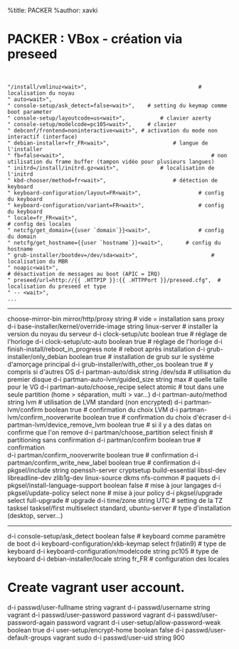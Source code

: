%title: PACKER
%author: xavki


# PACKER : VBox - création via preseed


<br>




```
"/install/vmlinuz<wait>",									# localisation du noyau
" auto<wait>",
" console-setup/ask_detect=false<wait>",	# setting du keymap comme boot parameter
" console-setup/layoutcode=us<wait>",			# clavier azerty
" console-setup/modelcode=pc105<wait>",		# clavier
" debconf/frontend=noninteractive<wait>", # activation du mode non interactif (interface)
" debian-installer=fr_FR<wait>",					# langue de l'installer
" fb=false<wait>",												# non utilisation du frame buffer (tampon vidéo pour plusieurs langues)
" initrd=/install/initrd.gz<wait>",				# localisation de l'initrd
" kbd-chooser/method=fr<wait>",						# détection de keyboard
" keyboard-configuration/layout=FR<wait>",					# config du keyboard
" keyboard-configuration/variant=FR<wait>",					# config du keyboard
" locale=fr_FR<wait>",															# config des locales
" netcfg/get_domain={{user `domain`}}<wait>",				# config du domain
" netcfg/get_hostname={{user `hostname`}}<wait>",		# config du hostname
" grub-installer/bootdev=/dev/sda<wait>",						# localisation du MBR
" noapic<wait>",																		# désactivation de messages au boot (APIC = IRQ)
" preseed/url=http://{{ .HTTPIP }}:{{ .HTTPPort }}/preseed.cfg",  # localisation du preseed et type
" -- <wait>",
...
```


--------------------------------------------------------------------------


choose-mirror-bin mirror/http/proxy string   # vide = installation sans proxy
d-i base-installer/kernel/override-image string linux-server 	# installer la version du noyau du serveur
d-i clock-setup/utc boolean true							# réglage de l'horloge
d-i clock-setup/utc-auto boolean true					# réglage de l'horloge
d-i finish-install/reboot_in_progress note		# reboot après installation
d-i grub-installer/only_debian boolean true		# installation de grub sur le système d'amorçage principal
d-i grub-installer/with_other_os boolean true	# y compris si d'autres OS
d-i partman-auto/disk string /dev/sda					# utilisation du premier disque
d-i partman-auto-lvm/guided_size string max		# quelle taille pour le VG
d-i partman-auto/choose_recipe select atomic	# tout dans une seule partition (home > séparation, multi > var...)
d-i partman-auto/method string lvm						# utilisation de LVM standard (non encrypted)
d-i partman-lvm/confirm boolean true					# confirmation du choix LVM
d-i partman-lvm/confirm_nooverwrite boolean true # confirmation du choix d'écraser
d-i partman-lvm/device_remove_lvm boolean true	# si il y a des datas on confirme que l'on remove
d-i partman/choose_partition select finish			# partitioning sans confirmation
d-i partman/confirm boolean true								# confirmation	
d-i partman/confirm_nooverwrite boolean true		# confirmation
d-i partman/confirm_write_new_label boolean true # confirmation
d-i pkgsel/include string openssh-server cryptsetup build-essential libssl-dev libreadline-dev zlib1g-dev linux-source dkms nfs-common																							# paquets
d-i pkgsel/install-language-support boolean false # mise à jour langages
d-i pkgsel/update-policy select none 							# mise à jour policy
d-i pkgsel/upgrade select full-upgrade						# upgrade
d-i time/zone string UTC													# setting de la TZ
tasksel tasksel/first multiselect standard, ubuntu-server  # type d'installation (desktop, server...)

--------------------------------------------------------------------------

d-i console-setup/ask_detect boolean false 							 	# keyboard comme paramètre de boot
d-i keyboard-configuration/xkb-keymap select fr(latin9)		# type de keyboard
d-i keyboard-configuration/modelcode string pc105					# type de keyboard
d-i debian-installer/locale string fr_FR									# configuration des locales

# Create vagrant user account.
d-i passwd/user-fullname string vagrant
d-i passwd/username string vagrant
d-i passwd/user-password password vagrant
d-i passwd/user-password-again password vagrant
d-i user-setup/allow-password-weak boolean true
d-i user-setup/encrypt-home boolean false
d-i passwd/user-default-groups vagrant sudo
d-i passwd/user-uid string 900

